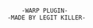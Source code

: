                                                         -WARP PLUGIN-
                                                    -MADE BY LEGIT KILLER-